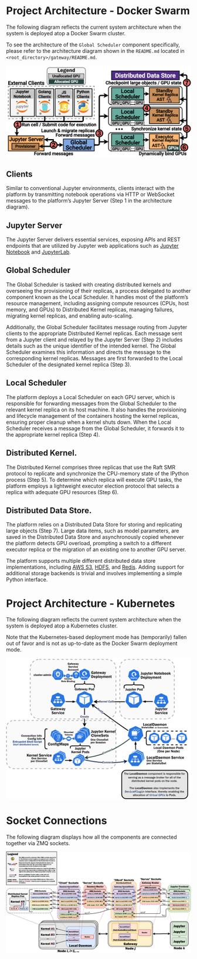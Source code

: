 # Project Architecture - Docker Swarm

The following diagram reflects the current system architecture when the system is deployed atop a Docker Swarm cluster.

To see the architecture of the `Global Scheduler` component specifically, please refer to the architecture diagram 
shown in the `README.md` located in `<root_directory>/gateway/README.md`.

![Docker Swarm System Architecture Diagram](docker_swarm_arch.png)

## Clients

Similar to conventional Jupyter environments, clients interact with the platform by transmitting notebook operations 
via HTTP or WebSocket messages to the platform’s Jupyter Server (Step 1 in the architecture diagram).

## Jupyter Server

The Jupyter Server delivers essential services, exposing APIs and REST endpoints that are utilized by Jupyter web 
applications such as [Jupyter Notebook](https://jupyter.org/) and [JupyterLab](https://jupyterlab.readthedocs.io/en/latest/).

## Global Scheduler

The Global Scheduler is tasked with creating distributed kernels and overseeing the provisioning of their replicas, a 
process delegated to another component known as the Local Scheduler. It handles most of the platform’s resource 
management, including assigning compute resources (CPUs, host memory, and GPUs) to Distributed Kernel replicas, 
managing failures, migrating kernel replicas, and enabling auto-scaling. 

Additionally, the Global Scheduler facilitates message routing from Jupyter clients to the appropriate Distributed Kernel 
replicas. Each message sent from a Jupyter client and relayed by the Jupyter Server (Step 2) includes details such as 
the unique identifier of the intended kernel. The Global Scheduler examines this information and directs the message to 
the corresponding kernel replicas. Messages are first forwarded to the Local Scheduler of the designated kernel 
replica (Step 3).

## Local Scheduler

The platform deploys a Local Scheduler on each GPU server, which is responsible for forwarding messages from the Global 
Scheduler to the relevant kernel replica on its host machine. It also handles the provisioning and lifecycle management 
of the containers hosting the kernel replicas, ensuring proper cleanup when a kernel shuts down. When the Local 
Scheduler receives a message from the Global Scheduler, it forwards it to the appropriate kernel replica (Step 4).

## Distributed Kernel. 

The Distributed Kernel comprises three replicas that use the Raft SMR protocol to replicate and synchronize the 
CPU-memory state of the IPython process (Step 5). To determine which replica will execute GPU tasks, the platform 
employs a lightweight executor election protocol that selects a replica with adequate GPU resources (Step 6).

## Distributed Data Store. 

The platform relies on a Distributed Data Store for storing and replicating large objects (Step 7). Large data items, 
such as model parameters, are saved in the Distributed Data Store and asynchronously copied whenever the platform 
detects GPU overload, prompting a switch to a different executor replica or the migration of an existing one to another 
GPU server. 

The platform supports multiple different distributed data store implementations, including 
[AWS S3](https://aws.amazon.com/s3/), [HDFS](https://hadoop.apache.org/docs/r1.2.1/hdfs_design.html), and 
[Redis](https://www.redis.io/). Adding support for additional storage backends is trivial and involves implementing a 
simple Python interface.

# Project Architecture - Kubernetes

The following diagram reflects the current system architecture when the system is deployed atop a Kubernetes cluster.

Note that the Kubernetes-based deployment mode has (temporarily) fallen out of favor and is not as up-to-date as the
Docker Swarm deployment mode.

![Kubernetes System Architecture Diagram](k8s_arch.png)

# Socket Connections

The following diagram displays how all the components are connected together via ZMQ sockets.

![Socket Connection Diagram](socket_connections.png)